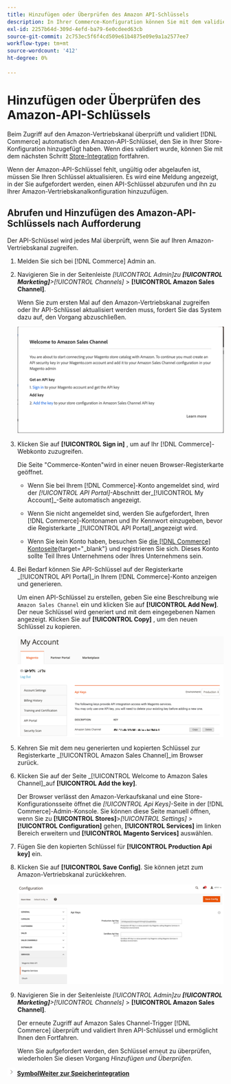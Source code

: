 ```yaml
---
title: Hinzufügen oder Überprüfen des Amazon API-Schlüssels
description: In Ihrer Commerce-Konfiguration können Sie mit dem validierten Amazon-API-Schlüssel Ihre Stores in Ihr Amazon Seller-Konto integrieren.
exl-id: 2257b64d-309d-4efd-ba79-6e0cdeed63cb
source-git-commit: 2c753ec5f6f4cd509e61b4875e09e9a1a2577ee7
workflow-type: tm+mt
source-wordcount: '412'
ht-degree: 0%

---
```


# Hinzufügen oder Überprüfen des Amazon-API-Schlüssels

Beim Zugriff auf den Amazon-Vertriebskanal überprüft und validiert [!DNL Commerce] automatisch den Amazon-API-Schlüssel, den Sie in Ihrer Store-Konfiguration hinzugefügt haben. Wenn dies validiert wurde, können Sie mit dem nächsten Schritt [Store-Integration](./store-integration.md) fortfahren.

Wenn der Amazon-API-Schlüssel fehlt, ungültig oder abgelaufen ist, müssen Sie Ihren Schlüssel aktualisieren. Es wird eine Meldung angezeigt, in der Sie aufgefordert werden, einen API-Schlüssel abzurufen und ihn zu Ihrer Amazon-Vertriebskanalkonfiguration hinzuzufügen.

## Abrufen und Hinzufügen des Amazon-API-Schlüssels nach Aufforderung

Der API-Schlüssel wird jedes Mal überprüft, wenn Sie auf Ihren Amazon-Vertriebskanal zugreifen.

1. Melden Sie sich bei [!DNL Commerce] Admin an.

1. Navigieren Sie in der Seitenleiste _[!UICONTROL Admin]_zu **[!UICONTROL Marketing]**>_[!UICONTROL Channels]_ > **[!UICONTROL Amazon Sales Channel]**.

   Wenn Sie zum ersten Mal auf den Amazon-Vertriebskanal zugreifen oder Ihr API-Schlüssel aktualisiert werden muss, fordert Sie das System dazu auf, den Vorgang abzuschließen.

   ![Abrufen und Hinzufügen der Amazon API-Schlüsselaufforderung](assets/amazon-api-verification-prompt.png)

1. Klicken Sie auf **[!UICONTROL Sign in]** , um auf Ihr [!DNL Commerce]-Webkonto zuzugreifen.

   Die Seite &quot;Commerce-Konten&quot;wird in einer neuen Browser-Registerkarte geöffnet.

   - Wenn Sie bei Ihrem [!DNL Commerce]-Konto angemeldet sind, wird der _[!UICONTROL API Portal]_-Abschnitt der_[!UICONTROL My Account]_-Seite automatisch angezeigt.

   - Wenn Sie nicht angemeldet sind, werden Sie aufgefordert, Ihren [!DNL Commerce]-Kontonamen und Ihr Kennwort einzugeben, bevor die Registerkarte _[!UICONTROL API Portal]_angezeigt wird.

   - Wenn Sie kein Konto haben, besuchen Sie [die [!DNL Commerce] Kontoseite](https://account.magento.com/customer/account/login/){target=&quot;_blank&quot;} und registrieren Sie sich. Dieses Konto sollte Teil Ihres Unternehmens oder Ihres Unternehmens sein.

1. Bei Bedarf können Sie API-Schlüssel auf der Registerkarte _[!UICONTROL API Portal]_in Ihrem [!DNL Commerce]-Konto anzeigen und generieren.

   Um einen API-Schlüssel zu erstellen, geben Sie eine Beschreibung wie `Amazon Sales Channel` ein und klicken Sie auf **[!UICONTROL Add New]**. Der neue Schlüssel wird generiert und mit dem eingegebenen Namen angezeigt. Klicken Sie auf **[!UICONTROL Copy]** , um den neuen Schlüssel zu kopieren.

   ![API-Schlüssel generieren oder kopieren](assets/amazon-add-api-key.png)

1. Kehren Sie mit dem neu generierten und kopierten Schlüssel zur Registerkarte _[!UICONTROL Amazon Sales Channel]_im Browser zurück.

1. Klicken Sie auf der Seite _[!UICONTROL Welcome to Amazon Sales Channel]_auf **[!UICONTROL Add the key]**.

   Der Browser verlässt den Amazon-Verkaufskanal und eine Store-Konfigurationsseite öffnet die _[!UICONTROL Api Keys]_-Seite in der [!DNL Commerce]-Admin-Konsole. Sie können diese Seite manuell öffnen, wenn Sie zu **[!UICONTROL Stores]**>_[!UICONTROL Settings]_ > **[!UICONTROL Configuration]** gehen, **[!UICONTROL Services]** im linken Bereich erweitern und **[!UICONTROL Magento Services]** auswählen.

1. Fügen Sie den kopierten Schlüssel für **[!UICONTROL Production Api key]** ein.

1. Klicken Sie auf **[!UICONTROL Save Config]**. Sie können jetzt zum Amazon-Vertriebskanal zurückkehren.

   ![Hinzufügen Ihres API-Schlüssels in Ihrer Store-Konfiguration](assets/config-magento-services-api-screen.png)

1. Navigieren Sie in der Seitenleiste _[!UICONTROL Admin]_zu **[!UICONTROL Marketing]**>_[!UICONTROL Channels]_ > **[!UICONTROL Amazon Sales Channel]**.

   Der erneute Zugriff auf Amazon Sales Channel-Trigger [!DNL Commerce] überprüft und validiert Ihren API-Schlüssel und ermöglicht Ihnen den Fortfahren.

   Wenn Sie aufgefordert werden, den Schlüssel erneut zu überprüfen, wiederholen Sie diesen Vorgang _Hinzufügen und Überprüfen_.

![Nächstes ](assets/btn-next.png) [**SymbolWeiter zur Speicherintegration**](./store-integration.md)
